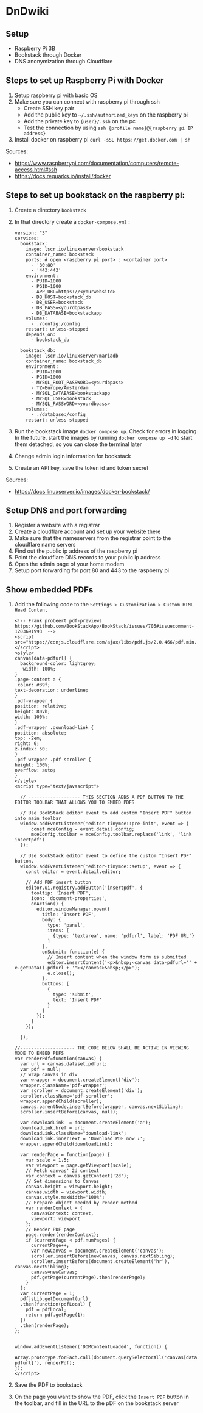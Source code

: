 # DnDwiki

## Setup

- Raspberry Pi 3B
- Bookstack through Docker
- DNS anonymization through Cloudflare

## Steps to set up Raspberry Pi with Docker

1. Setup raspberry pi with basic OS
2. Make sure you can connect with raspberry pi through ssh
    - Create SSH key pair
    - Add the public key to `~/.ssh/authorized_keys` on the raspberry pi
    - Add the private key to `{user}/.ssh` on the pc
    - Test the connection by using `ssh {profile name}@{raspberry pi IP address}`
3. Install docker on raspberry pi `curl -sSL https://get.docker.com | sh`

Sources:

- https://www.raspberrypi.com/documentation/computers/remote-access.html#ssh
- https://docs.requarks.io/install/docker

## Steps to set up bookstack on the raspberry pi:

1. Create a directory `bookstack`
2. In that directory create a `docker-compose.yml` :

   ```
   version: "3"
   services:
     bookstack:
       image: lscr.io/linuxserver/bookstack
       container_name: bookstack
       ports: # open <raspberry pi port> : <container port>
         - '80:80'
         - '443:443'
       environment:
         - PUID=1000
         - PGID=1000
         - APP_URL=https://<yourwebsite>
         - DB_HOST=bookstack_db
         - DB_USER=bookstack
         - DB_PASS=<yourdbpass>
         - DB_DATABASE=bookstackapp
       volumes:
         - ./config:/config
       restart: unless-stopped
       depends_on:
         - bookstack_db
         
     bookstack_db:
       image: lscr.io/linuxserver/mariadb
       container_name: bookstack_db
       environment:
         - PUID=1000
         - PGID=1000
         - MYSQL_ROOT_PASSWORD=<yourdbpass>
         - TZ=Europe/Amsterdam
         - MYSQL_DATABASE=bookstackapp
         - MYSQL_USER=bookstack
         - MYSQL_PASSWORD=<yourdbpass>
       volumes:
         - ./database:/config
       restart: unless-stopped
   ```

3. Run the bookstack image `docker compose up`. Check for errors in logging
   In the future, start the images by running `docker compose up -d` to start them detached, so you can close the
   terminal later
4. Change admin login information for bookstack
5. Create an API key, save the token id and token secret

Sources:

- https://docs.linuxserver.io/images/docker-bookstack/

## Setup DNS and port forwarding

1. Register a website with a registrar
2. Create a cloudflare account and set up your website there
3. Make sure that the nameservers from the registrar point to the cloudflare name servers
4. Find out the public ip address of the raspberry pi
5. Point the cloudflare DNS records to your public ip address
6. Open the admin page of your home modem
7. Setup port forwarding for port 80 and 443 to the raspberry pi

## Show embedded PDFs

1. Add the following code to the `Settings > Customization > Custom HTML Head Content`

   ```@html
   <!-- Frank probeert pdf-previews https://github.com/BookStackApp/BookStack/issues/705#issuecomment-1203691993  -->
   <script src="https://cdnjs.cloudflare.com/ajax/libs/pdf.js/2.0.466/pdf.min.js"></script>
   <style>
   canvas[data-pdfurl] {
     background-color: lightgrey;
      width: 100%;
   }
   .page-content a {
    color: #39f;
   text-decoration: underline;
   }
   .pdf-wrapper {
   position: relative;
   height: 80vh;
   width: 100%;
   }
   .pdf-wrapper .download-link {
   position: absolute;
   top: -2em; 
   right: 0;
   z-index: 50;
   }
   .pdf-wrapper .pdf-scroller {
   height: 100%;
   overflow: auto;
   }
   </style>
   <script type="text/javascript">
   
     // ------------------- THIS SECTION ADDS A PDF BUTTON TO THE EDITOR TOOLBAR THAT ALLOWS YOU TO EMBED PDFS 
   
     // Use BookStack editor event to add custom "Insert PDF" button into main toolbar
     window.addEventListener('editor-tinymce::pre-init', event => {
         const mceConfig = event.detail.config;
         mceConfig.toolbar = mceConfig.toolbar.replace('link', 'link insertpdf')
     });
   
     // Use BookStack editor event to define the custom "Insert PDF" button.
     window.addEventListener('editor-tinymce::setup', event => {
       const editor = event.detail.editor;
   
       // Add PDF insert button
       editor.ui.registry.addButton('insertpdf', {
         tooltip: 'Insert PDF',
         icon: 'document-properties',
         onAction() {
           editor.windowManager.open({
             title: 'Insert PDF',
             body: {
               type: 'panel',
               items: [
                 {type: 'textarea', name: 'pdfurl', label: 'PDF URL'}
               ]
             },
             onSubmit: function(e) {
               // Insert content when the window form is submitted
               editor.insertContent('<p>&nbsp;<canvas data-pdfurl="' + e.getData().pdfurl + '"></canvas>&nbsp;</p>');
               e.close();
             },
             buttons: [
               {
                 type: 'submit',
                 text: 'Insert PDF'
               }
             ]
           });
         }
       });
   
     });
   
   //-------------------- THE CODE BELOW SHALL BE ACTIVE IN VIEWING MODE TO EMBED PDFS
   var renderPdf=function(canvas) {
     var url = canvas.dataset.pdfurl;
     var pdf = null;
     // wrap canvas in div
     var wrapper = document.createElement('div');
     wrapper.className='pdf-wrapper';
     var scroller = document.createElement('div');
     scroller.className='pdf-scroller';
     wrapper.appendChild(scroller);
     canvas.parentNode.insertBefore(wrapper, canvas.nextSibling);
     scroller.insertBefore(canvas, null);
   
     var downloadLink  = document.createElement('a');
     downloadLink.href = url;
     downloadLink.className="download-link";
     downloadLink.innerText = 'Download PDF now ↓';
     wrapper.appendChild(downloadLink);
   
     var renderPage = function(page) {
       var scale = 1.5;
       var viewport = page.getViewport(scale);
       // Fetch canvas' 2d context
       var context = canvas.getContext('2d');
       // Set dimensions to Canvas
       canvas.height = viewport.height;
       canvas.width = viewport.width;
       canvas.style.maxWidth='100%';
       // Prepare object needed by render method
       var renderContext = {
         canvasContext: context,
         viewport: viewport
       };
       // Render PDF page
       page.render(renderContext);
       if (currentPage < pdf.numPages) {
         currentPage++;
         var newCanvas = document.createElement('canvas');
         scroller.insertBefore(newCanvas, canvas.nextSibling);
         scroller.insertBefore(document.createElement('hr'), canvas.nextSibling);
         canvas=newCanvas;
         pdf.getPage(currentPage).then(renderPage);
       }
     };
     var currentPage = 1;
     pdfjsLib.getDocument(url)
     .then(function(pdfLocal) {
       pdf = pdfLocal;
       return pdf.getPage(1);
     })
     .then(renderPage);
   };
   
   
   window.addEventListener('DOMContentLoaded', function() {
     Array.prototype.forEach.call(document.querySelectorAll('canvas[data-pdfurl]'), renderPdf);
   });
   </script>
   ```

2. Save the PDF to bookstack
3. On the page you want to show the PDF, click the `Insert PDF` button in the toolbar, and fill in the URL to the pDF on
   the bookstack server